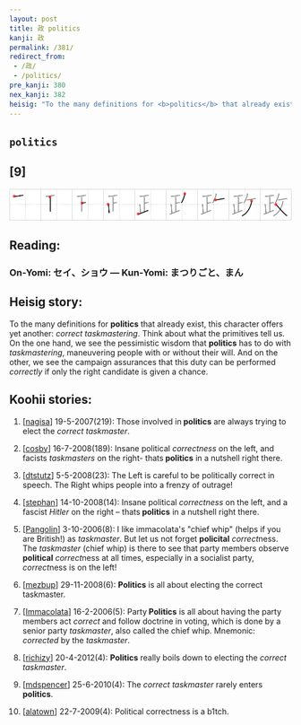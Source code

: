 ```yaml
---
layout: post
title: 政 politics
kanji: 政
permalink: /381/
redirect_from:
 - /政/
 - /politics/
pre_kanji: 380
nex_kanji: 382
heisig: "To the many definitions for <b>politics</b> that already exist, this character offers yet another: <i>correct taskmastering</i>. Think about what the primitives tell us. On the one hand, we see the pessimistic wisdom that <b>politics</b> has to do with <i>taskmastering</i>, maneuvering people with or without their will. And on the other, we see the campaign assurances that this duty can be performed <i>correctly</i> if only the right candidate is given a chance."
---
```


## `politics`

## [9]

<div class="stroke"><img src="../images/E694BF.png" /></div>

## Reading:

### On-Yomi: セイ、ショウ &mdash; Kun-Yomi: まつりごと、まん

## Heisig story:

To the many definitions for <b>politics</b> that already exist, this character offers yet another: <i>correct taskmastering</i>. Think about what the primitives tell us. On the one hand, we see the pessimistic wisdom that <b>politics</b> has to do with <i>taskmastering</i>, maneuvering people with or without their will. And on the other, we see the campaign assurances that this duty can be performed <i>correctly</i> if only the right candidate is given a chance.

## Koohii stories:

1) [<a href="http://kanji.koohii.com/profile/nagisa">nagisa</a>] 19-5-2007(219): Those involved in<strong> politics</strong> are always trying to elect the <em>correct</em> <em>taskmaster</em>.

2) [<a href="http://kanji.koohii.com/profile/cosby">cosby</a>] 16-7-2008(189): Insane political <em>correctness</em> on the left, and facists <em>taskmasters</em> on the right- thats<strong> politics</strong> in a nutshell right there.

3) [<a href="http://kanji.koohii.com/profile/dtstutz">dtstutz</a>] 5-5-2008(23): The Left is careful to be politically correct in speech. The Right whips people into a frenzy of outrage!

4) [<a href="http://kanji.koohii.com/profile/stephan">stephan</a>] 14-10-2008(14): Insane political <em>correctness</em> on the left, and a fascist <em>Hitler</em> on the right – thats<strong> politics</strong> in a nutshell right there.

5) [<a href="http://kanji.koohii.com/profile/Pangolin">Pangolin</a>] 3-10-2006(8): I like immacolata&#039;s &quot;chief whip&quot; (helps if you are British!) as <em>taskmaster</em>. But let us not forget <strong>policital</strong> <em>correct</em>ness. The <em>taskmaster</em> (chief whip) is there to see that party members observe <strong>political</strong> <em>correct</em>ness at all times, especially in a socialist party, <em>correct</em>ness is on the left!

6) [<a href="http://kanji.koohii.com/profile/mezbup">mezbup</a>] 29-11-2008(6): <strong>Politics</strong> is all about electing the correct taskmaster.

7) [<a href="http://kanji.koohii.com/profile/Immacolata">Immacolata</a>] 16-2-2006(5): Party<strong> Politics</strong> is all about having the party members act <em>correct</em> and follow doctrine in voting, which is done by a senior party <em>taskmaster</em>, also called the chief whip. Mnemonic: <em>corrected</em> by the <em>taskmaster</em>.

8) [<a href="http://kanji.koohii.com/profile/richizy">richizy</a>] 20-4-2012(4): <strong>Politics</strong> really boils down to electing the <em>correct taskmaster</em>.

9) [<a href="http://kanji.koohii.com/profile/mdspencer">mdspencer</a>] 25-6-2010(4): The <em>correct</em> <em>taskmaster</em> rarely enters<strong> politics</strong>.

10) [<a href="http://kanji.koohii.com/profile/alatown">alatown</a>] 22-7-2009(4): Political correctness is a b1tch.
